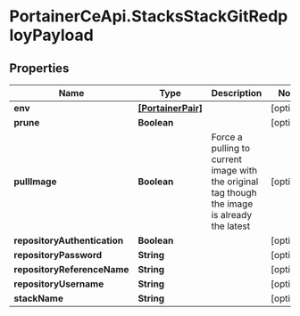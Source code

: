 # PortainerCeApi.StacksStackGitRedployPayload

## Properties
Name | Type | Description | Notes
------------ | ------------- | ------------- | -------------
**env** | [**[PortainerPair]**](PortainerPair.md) |  | [optional] 
**prune** | **Boolean** |  | [optional] 
**pullImage** | **Boolean** | Force a pulling to current image with the original tag though the image is already the latest | [optional] 
**repositoryAuthentication** | **Boolean** |  | [optional] 
**repositoryPassword** | **String** |  | [optional] 
**repositoryReferenceName** | **String** |  | [optional] 
**repositoryUsername** | **String** |  | [optional] 
**stackName** | **String** |  | [optional] 


